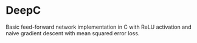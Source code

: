 # DeepC
Basic feed-forward network implementation in C with ReLU activation and naive gradient descent with mean squared error loss.
